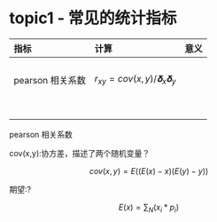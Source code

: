 # topic1 - 常见的统计指标





| 指标 | 计算 | 意义 |
| :--- | :--- | :--- |
|  |  |  |
|  |  |  |
|  |  |  |
| pearson 相关系数 |$$r_{xy} = cov(x,y)/𝛅_{x}𝛅_{y}$$|  |
|  |  |  |
|  |  |  |
|  |  |  |
|  |  |  |
|  |  |  |
|  |  |  |
|  |  |  |
|  |  |  |

pearson 相关系数

cov(x,y):协方差，描述了两个随机变量？

$$cov(x,y) = E((E(x)-x)(E(y)-y))$$

期望:?

$$E(x) = \sum_{N}(x_i* p_i) $$



